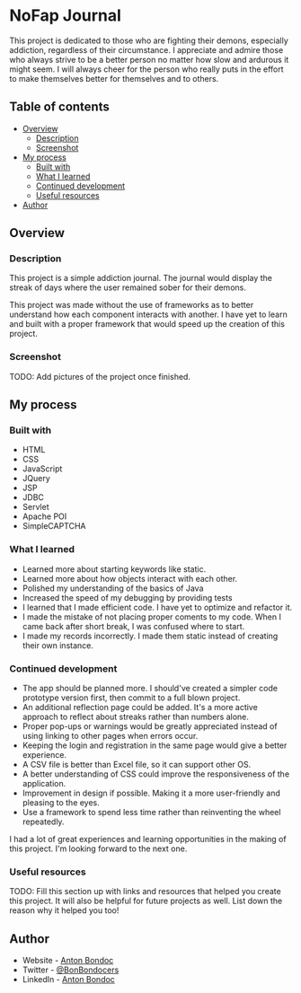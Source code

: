 # NoFap Journal

This project is dedicated to those who are fighting their demons, especially addiction, regardless of their circumstance. I appreciate and admire those who always strive to be a better person no matter how slow and ardurous it might seem. I will always cheer for the person who really puts in the effort to make themselves better for themselves and to others. 

## Table of contents

- [Overview](#overview)
  - [Description](#description)
  - [Screenshot](#screenshot)
- [My process](#my-process)
  - [Built with](#built-with)
  - [What I learned](#what-i-learned)
  - [Continued development](#continued-development)
  - [Useful resources](#useful-resources)
- [Author](#author)

## Overview

### Description

This project is a simple addiction journal. The journal would display the streak of days where the user remained sober for their demons.

This project was made without the use of frameworks as to better understand how each component interacts with another. I have yet to learn and built with a proper framework that would speed up the creation of this project.

### Screenshot

TODO: Add pictures of the project once finished.

## My process

### Built with

- HTML
- CSS
- JavaScript
- JQuery
- JSP
- JDBC
- Servlet
- Apache POI
- SimpleCAPTCHA

### What I learned

- Learned more about starting keywords like static.
- Learned more about how objects interact with each other.
- Polished my understanding of the basics of Java
- Increased the speed of my debugging by providing tests
- I learned that I made efficient code. I have yet to optimize and refactor it.
- I made the mistake of not placing proper coments to my code. When I came back after short break, I was confused where to start.
- I made my records incorrectly. I made them static instead of creating their own instance.

### Continued development

- The app should be planned more. I should've created a simpler code prototype version first, then commit to a full blown project.
- An additional reflection page could be added. It's a more active approach to reflect about streaks rather than numbers alone.
- Proper pop-ups or warnings would be greatly appreciated instead of using linking to other pages when errors occur.
- Keeping the login and registration in the same page would give a better experience.
- A CSV file is better than Excel file, so it can support other OS.
- A better understanding of CSS could improve the responsiveness of the application.
- Improvement in design if possible. Making it a more user-friendly and pleasing to the eyes.
- Use a framework to spend less time rather than reinventing the wheel repeatedly. 

I had a lot of great experiences and learning opportunities in the making of this project. I'm looking forward to the next one.

### Useful resources

TODO: Fill this section up with links and resources that helped you create this project. It will also be helpful for future projects as well. List down the reason why it helped you too!

## Author

- Website - [Anton Bondoc](https://antonbondoc.wordpress.com/)
- Twitter - [@BonBondocers](https://twitter.com/bonbondocers)
- LinkedIn - [Anton Bondoc](https://www.linkedin.com/in/anton-bondoc-7231a71b5/)
